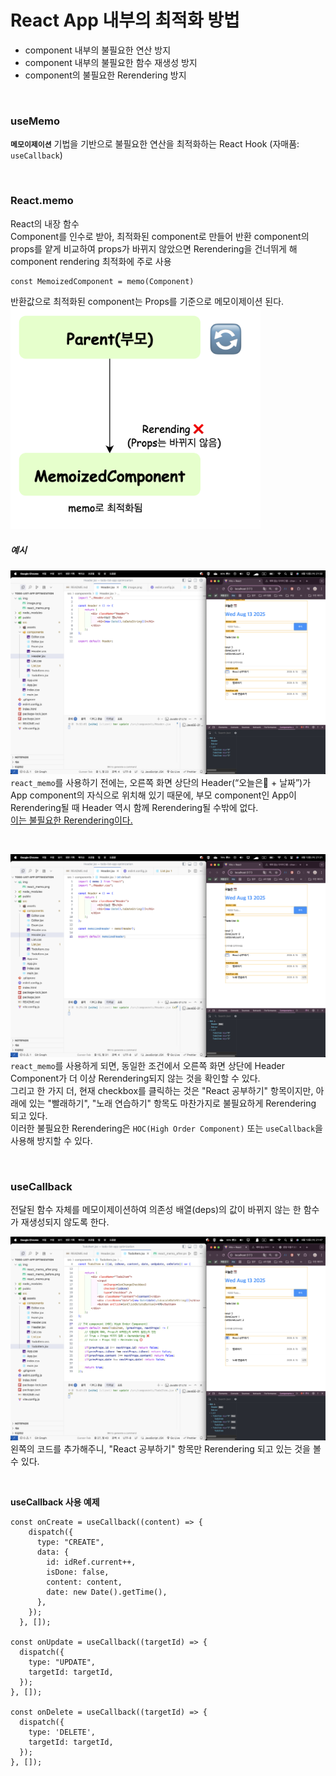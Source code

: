 # React App 내부의 최적화 방법
- component 내부의 불필요한 연산 방지
- component 내부의 불필요한 함수 재생성 방지
- component의 불필요한 Rerendering 방지

<br>

### useMemo
**`메모이제이션`** 기법을 기반으로 불필요한 연산을 최적화하는 React Hook (자매품: `useCallback`)

<br>

### React.memo
React의 내장 함수  
Component를 인수로 받아, 최적화된 component로 만들어 반환
component의 props를 얕게 비교하여 props가 바뀌지 않았으면 Rerendering을 건너뛰게 해 component rendering 최적화에 주로 사용
```
const MemoizedComponent = memo(Component)
```
반환값으로 최적화된 component는 Props를 기준으로 메모이제이션 된다.
<img src="./img/react_memo.png" alt="react_memo" width="400" />

##### 예시
![react_memo](./img/react_memo_before.png)
`react_memo`를 사용하기 전에는, 오른쪽 화면 상단의 Header(“오늘은📆 + 날짜”)가 App component의 자식으로 위치해 있기 때문에, 부모 component인 App이 Rerendering될 때 Header 역시 함께 Rerendering될 수밖에 없다.<br>
 <u>이는 불필요한 Rerendering이다.</u>
 
 <br>

![react_memo](./img/react_memo_after.png)
`react_memo`를 사용하게 되면, 동일한 조건에서 오른쪽 화면 상단에 Header Component가 더 이상 Rerendering되지 않는 것을 확인할 수 있다.<br>
그리고 한 가지 더, 현재 checkbox를 클릭하는 것은 "React 공부하기" 항목이지만, 아래에 있는 "빨래하기", "노래 연습하기" 항목도 마찬가지로 불필요하게 Rerendering 되고 있다. <br>
이러한 불필요한 Rerendering은 `HOC(High Order Component)` 또는 `useCallback`을 사용해 방지할 수 있다.

<br>

### useCallback
전달된 함수 자체를 메모이제이션하여 의존성 배열(deps)의 값이 바뀌지 않는 한 함수가 재생성되지 않도록 한다.

![react_memo](./img/HOC.png)
왼쪽의 코드를 추가해주니, "React 공부하기" 항목만 Rerendering 되고 있는 것을 볼 수 있다.

<br>

**useCallback 사용 예제**
```
const onCreate = useCallback((content) => {
    dispatch({
      type: "CREATE",
      data: {
        id: idRef.current++,
        isDone: false,
        content: content,
        date: new Date().getTime(),
      },
    });
  }, []);

const onUpdate = useCallback((targetId) => {
  dispatch({
    type: "UPDATE",
    targetId: targetId,
  });
}, []);

const onDelete = useCallback((targetId) => {
  dispatch({
    type: 'DELETE',
    targetId: targetId,
  });
}, []);
```